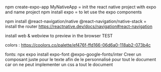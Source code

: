 npm create-expo-app MyNativeApp = init the react native project with expo and name project
npm install expo = to let use the expo components

npm install @react-navigation/native @react-navigation/native-stack = install the router
https://reactnative.dev/docs/navigation#react-navigation

install web & webview to preview in the browser TEST

colors :
https://coolors.co/palette/ef476f-ffd166-06d6a0-118ab2-073b4c

fonts:
npx expo install expo-font @expo-google-fonts/inter
Creer un composant juste pour le texte afin de le personnalisé pour tout le document
car on ne peut implementer un css a tout le document
